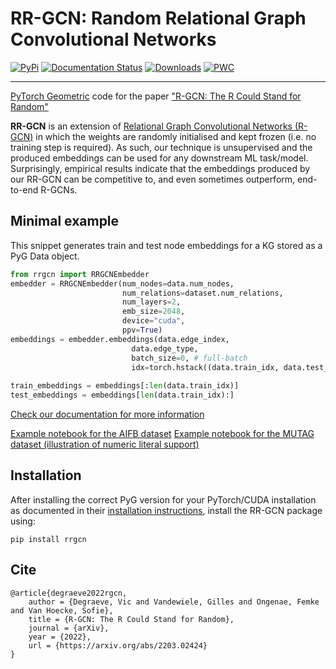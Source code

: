 # RR-GCN: Random Relational Graph Convolutional Networks 
[![PyPi](https://badge.fury.io/py/rrgcn.svg)](https://pypi.org/project/rrgcn) [![Documentation Status](https://readthedocs.org/projects/rr-gcn/badge/?version=latest)](https://rr-gcn.readthedocs.io/en/latest/?badge=latest) [![Downloads](https://img.shields.io/pypi/dw/rrgcn.svg?logo=pypi&color=1082C2)](https://img.shields.io/pypi/dw/rrgcn.svg?logo=pypi&color=1082C2) [![PWC](https://img.shields.io/endpoint.svg?url=https://paperswithcode.com/badge/r-gcn-the-r-could-stand-for-random/node-classification-on-mutag)](https://paperswithcode.com/sota/node-classification-on-mutag?p=r-gcn-the-r-could-stand-for-random)

---


[PyTorch Geometric](https://github.com/pyg-team/pytorch_geometric) code for the paper ["R-GCN: The R Could Stand for Random"](https://arxiv.org/abs/2203.02424)

**RR-GCN** is an extension of [Relational Graph Convolutional Networks (R-GCN)](https://arxiv.org/pdf/1703.06103.pdf) in which the weights are randomly initialised and kept frozen (i.e. no training step is required). As such, our technique is unsupervised and the produced embeddings can be used for any downstream ML task/model. Surprisingly, empirical results indicate that the embeddings produced by our RR-GCN can be competitive to, and even sometimes outperform, end-to-end R-GCNs.

## Minimal example
This snippet generates train and test node embeddings for a KG stored as a PyG Data object. 
```python
from rrgcn import RRGCNEmbedder
embedder = RRGCNEmbedder(num_nodes=data.num_nodes, 
                         num_relations=dataset.num_relations, 
                         num_layers=2, 
                         emb_size=2048,
                         device="cuda",
                         ppv=True)
embeddings = embedder.embeddings(data.edge_index, 
                           data.edge_type,
                           batch_size=0, # full-batch
                           idx=torch.hstack((data.train_idx, data.test_idx)))
                           
train_embeddings = embeddings[:len(data.train_idx)]
test_embeddings = embeddings[len(data.train_idx):] 
```
[Check our documentation for more information](https://rr-gcn.readthedocs.io/en/latest/index.html)

[Example notebook for the AIFB dataset](examples/aifb.ipynb)
[Example notebook for the MUTAG dataset (illustration of numeric literal support)](examples/mutag_literals.ipynb)

## Installation
After installing the correct PyG version for your PyTorch/CUDA installation as documented in their [installation instructions](https://github.com/pyg-team/pytorch_geometric#installation), install the RR-GCN package using:

`pip install rrgcn`

## Cite
```
@article{degraeve2022rgcn,
    author = {Degraeve, Vic and Vandewiele, Gilles and Ongenae, Femke and Van Hoecke, Sofie},
    title = {R-GCN: The R Could Stand for Random},
    journal = {arXiv},
    year = {2022},
    url = {https://arxiv.org/abs/2203.02424}
}
```
